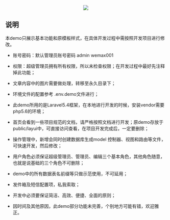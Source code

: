 <p align="center"><img src="https://laravel.com/assets/img/components/logo-laravel.svg"></p>


## 说明

本demo只展示基本功能和原模板样式，在具体开发过程中需按照开发项目进行修改。

- 账号密码：默认管理员账号密码 admin  wemax001 
- 权限：超级管理员拥有所有权限，所以未检查权限；在开发过程中最好先注释掉此功能；
- 文章内容中的图片需要做处理，转移至永久目录下；
- 环境文件的配置参考 .env.demo文件进行；

- 此demo所用的是Laravel5.4框架，在本地进行开发的时候，安装vendor需要php5.6的环境；

- 首页会看到一些项目规范的文档，请严格按照文档进行开发；原demo存放于public/layui中，可直接访问查看，在项目开发完成后，一定要删除；

- 操作管理中，新增会同时创建数据库生成model 控制器、视图和路由等文件，可快速开发，然后修改；

- 用户角色必须保证超级管理员、管理员、编辑三个基本角色，其他角色随意，也就是说基础的三个角色不可删除；

- demo中的所有数据表名前缀等只做示范使用，不可延用；

- 发件箱及短信配置项，私我索取；

- 开发中必须要保证简洁、高效、便捷、全面的原则；

- 因时间及其他原因，此demo部分功能未完善，个别地方可能有错，欢迎雅正。